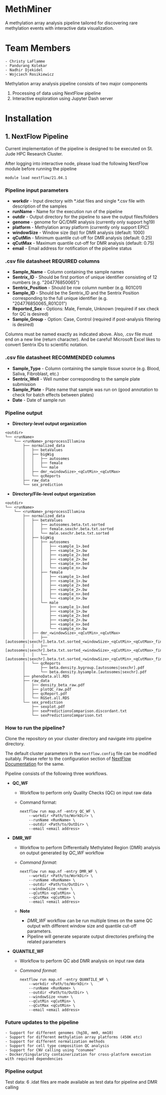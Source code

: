 # **MethMiner**
A methylation array analysis pipeline tailored for discovering rare methylation events with interactive data visualization.

# **Team Members**

    - Christy LaFlamme
    - Pandurang Kolekar
    - Nadhir Djekidel
    - Wojciech Rosikiewicz

Methylation array analysis pipeline consists of two major components

1. Processing of data using NextFlow pipeline
2. Interactive exploration using Jupyter Dash server

# **Installation**
 
## **1. NextFlow Pipeline**

Current implementation of the pipeline is designed to be executed on St. Jude HPC Research Cluster.

After logging into interactive node, please load the following NextFlow module before running the pipeline

```
module load nextflow/21.04.1
```

### **Pipeline input parameters**

* **workdir**    - Input directory with *.idat files and single *.csv file with description of the samples
* **runName**    - Name for the execution run of the pipeline
* **outdir**     - Output directory for the pipeline to save the output files/folders
* **genome**     - genome for QC/DMR analysis (currently only support hg19)
* **platform**   - Methylation array platform (currently only support EPIC)
* **windowSize** - Window size (bp) for DMR analysis (default: 1000)
* **qCutMin**    - Minimum quantile cut-off for DMR analysis (default: 0.25)
* **qCutMax**    - Maximum quantile cut-off for DMR analysis (default: 0.75)
* **email**      - Email address for notification of the pipeline status

### **.csv file datasheet REQUIRED columns**

* **Sample_Name**       - Column containing the sample names
* **Sentrix_ID**        - Should be first portion of unique identifier consisting of 12 numbers (e.g. "204776850065")
* **Sentrix_Position**  - Should be row column number (e.g. R01C01)
* **Sample_ID**         - Should be the Sentrix_ID and the Sentrix Position corresponding to the full unique identifier (e.g. "204776850065_R01C01") 
* **Reported_Sex**      - Options: Male, Female, Unknown (required if sex check for QC is desired)
* **Sample_Group**      - Option: Case, Control (required if post-analysis filtering is desired)

Columns must be named exactly as indicated above. Also, .csv file must end on a new line (return character). And be careful! Microsoft Excel likes to convert Sentrix IDs to scientific notation.

### **.csv file datasheet RECOMMENDED columns**

* **Sample_Type**       - Column containing the sample tissue source (e.g. Blood, Saliva, Fibroblast, etc.)
* **Sentrix_Well**      - Well number corresponding to the sample plate submission
* **Sample_Plate**      - Plate name that sample was run on (good annotation to check for batch effects between plates)
* **Date**              - Date of sample run

### **Pipeline output**

* **Directory-level output organization**

```
<outdir>
└── <runName>
    └── <runName>_preprocessIllumina
        ├── normalized_data
        │   ├── betaValues
        │   ├── bigWig
        │   │   ├── autosomes
        │   │   ├── female
        │   │   └── male
        │   ├── dmr_<windowSize>_<qCutMin>_<qCutMax>
        │   └── qcReports
        ├── raw_data
        └── sex_prediction
```

* **Directory/File-level output organization**

```
<outdir>
└── <runName>
    └── <runName>_preprocessIllumina
        ├── normalized_data
        │   ├── betaValues
        │   │   ├── autosomes.beta.txt.sorted
        │   │   ├── female.sexchr.beta.txt.sorted
        │   │   └── male.sexchr.beta.txt.sorted
        │   ├── bigWig
        │   │   ├── autosomes
        │   │   │   ├── <sample_1>.bed
        │   │   │   ├── <sample_1>.bw
        │   │   │   ├── <sample_2>.bed
        │   │   │   ├── <sample_2>.bw
        │   │   │   ├── <sample_n>.bed
        │   │   │   └── <sample_n>.bw
        │   │   ├── female
        │   │   │   ├── <sample_1>.bed
        │   │   │   ├── <sample_1>.bw
        │   │   │   ├── <sample_2>.bed
        │   │   │   ├── <sample_2>.bw
        │   │   │   ├── <sample_n>.bed
        │   │   │   └── <sample_n>.bw
        │   │   └── male
        │   │       ├── <sample_1>.bed
        │   │       ├── <sample_1>.bw
        │   │       ├── <sample_2>.bed
        │   │       ├── <sample_2>.bw
        │   │       ├── <sample_n>.bed
        │   │       └── <sample_n>.bw
        │   ├── dmr_<windowSize>_<qCutMin>_<qCutMax>
        │   │   ├── [autosomes|sexchr].beta.txt.sorted_<windowSize>_<qCutMin>_<qCutMax>_findEpivariation.txt
        │   │   ├── [autosomes|sexchr].beta.txt.sorted_<windowSize>_<qCutMin>_<qCutMax>_findEpivariation.txt.sig
        │   │   └── [autosomes|sexchr].beta.txt.sorted_<windowSize>_<qCutMin>_<qCutMax>_findEpivariation.txt.sig_dmr.txt
        │   └── qcReports
        │       ├── beta.density.bygroup.[autosomes|sexchr].pdf
        │       └── beta.density.bysample.[autosomes|sexchr].pdf
        ├── phenoData.all.RDS
        ├── raw_data
        │   ├── density_beta_raw.pdf
        │   ├── plotQC_raw.pdf
        │   ├── qcReport.pdf
        │   └── RGSet.all.RDS
        └── sex_prediction
            ├── sexplot.pdf
            ├── sexPredictionsComparison.discordant.txt
            └── sexPredictionsComparison.txt
```

### **How to run the pipeline?**

Clone the repository on your cluster directory and navigate into pipeline directory.

The default cluster parameters in the ```nextflow.config``` file can be modified suitably. Please refer to the configuration section of [NextFlow Documentation](https://www.nextflow.io/docs/latest/index.html) for the same.

Pipeline consists of the following three workflows.


- **QC_WF**
    * Workflow to perform only Quality Checks (QC) on input raw data
    * Command format:
    
        ```
        nextflow run map.nf -entry QC_WF \
            --workdir <Path/to/WorkDir> \
            --runName <RunName> \
            --outdir <Path/to/OutDir> \
            --email <email address>
        ```
    
- **DMR_WF**
    * Workflow to perform Differentially Methylated Region (DMR) analysis on output generated by _QC_WF_ workflow
    * _Command format_:
    
    
        ```
        nextflow run map.nf -entry DMR_WF \
            --workdir <Path/to/WorkDir> \
            --runName <RunName> \
            --outdir <Path/to/OutDir> \
            --windowSize <num> \
            --qCutMin <qCutMin> \
            --qCutMax <qCutMin> \
            --email <email address>
        ```
        
    * **Note**
    
        - _DMR_WF_ workflow can be run multiple times on the same QC output with different window size and quantile cut-off parameters.
        - Pipeline will generate separate output directories prefixing the related parameters
    
- **QUANTILE_WF**
    * Workflow to perform QC abd DMR analysis on input raw data
    * _Command format_:
    
    
        ```
        nextflow run map.nf -entry QUANTILE_WF \
            --workdir <Path/to/WorkDir> \
            --runName <RunName> \
            --outdir <Path/to/OutDir> \
            --windowSize <num> \
            --qCutMin <qCutMin> \
            --qCutMax <qCutMin> \
            --email <email address>
        ```

### **Future updates to the pipeline**
    - Support for different genomes (hg38, mm9, mm10)
    - Support for different methylation array platforms (450K etc)
    - Support for different normalization methods
    - Support for cell type composition QC analysis
    - Support for CNV calling using "conumee"
    - Docker/Singularity containerization for cross-platform execution with required dependencies

### **Pipeline output**
Test data: 6 .idat files are made available as test data for pipeline and DMR calling









